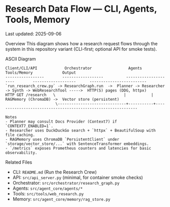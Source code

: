 # Research Data Flow — CLI, Agents, Tools, Memory
Last updated: 2025-09-06

Overview
This diagram shows how a research request flows through the system in this repository variant (CLI-first; optional API for smoke tests).

ASCII Diagram
```
Client/CLI/API            Orchestrator                Agents                      Tools/Memory             Output
-----------------        ------------------          ---------------------        -------------------      -------------------------
`run_research_crew.py` -> ResearchGraph.run  ->  Planner -> Researcher -> Synth -> WebResearchTool ----->  HTTP(S) pages (DDG, httpx)
HTTP GET /research   \                              |           |                 RAGMemory (ChromaDB) ->  Vector store (persistent)
                      \------------------------------+-----------+--------------------------------------------------------------

Notes
- Planner may consult Docs Provider (Context7) if `CONTEXT7_ENABLED=1`.
- Researcher uses DuckDuckGo search + `httpx` + BeautifulSoup with file caching.
- RAGMemory uses ChromaDB `PersistentClient` under `storage/vector_store/...` with SentenceTransformer embeddings.
- `/metrics` exposes Prometheus counters and latencies for basic observability.
```

Related Files
- CLI: `README.md` (Run the Research Crew)
- API: `src/api_server.py` (minimal, for container smoke checks)
- Orchestrator: `src/orchestrator/research_graph.py`
- Agents: `src/agent_core/agents/*`
- Tools: `src/tools/web_research.py`
- Memory: `src/agent_core/memory/rag_store.py`
